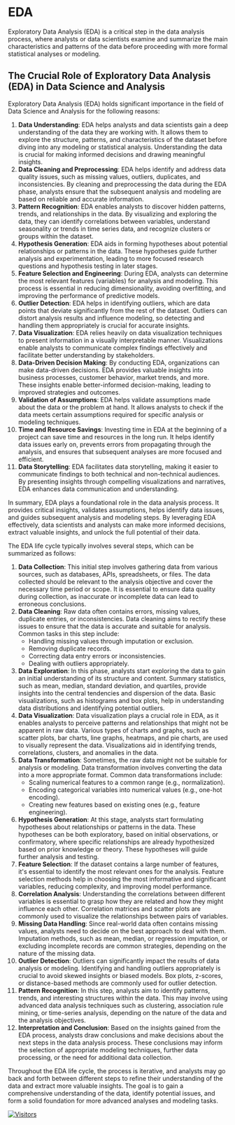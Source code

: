 # EDA

Exploratory Data Analysis (EDA) is a critical step in the data analysis process, where analysts or data scientists examine and summarize the main characteristics and patterns of the data before proceeding with more formal statistical analyses or modeling.&#x20;

## The Crucial Role of Exploratory Data Analysis (EDA) in Data Science and Analysis

Exploratory Data Analysis (EDA) holds significant importance in the field of Data Science and Analysis for the following reasons:

1. **Data Understanding**: EDA helps analysts and data scientists gain a deep understanding of the data they are working with. It allows them to explore the structure, patterns, and characteristics of the dataset before diving into any modeling or statistical analysis. Understanding the data is crucial for making informed decisions and drawing meaningful insights.
2. **Data Cleaning and Preprocessing**: EDA helps identify and address data quality issues, such as missing values, outliers, duplicates, and inconsistencies. By cleaning and preprocessing the data during the EDA phase, analysts ensure that the subsequent analysis and modeling are based on reliable and accurate information.
3. **Pattern Recognition**: EDA enables analysts to discover hidden patterns, trends, and relationships in the data. By visualizing and exploring the data, they can identify correlations between variables, understand seasonality or trends in time series data, and recognize clusters or groups within the dataset.
4. **Hypothesis Generation**: EDA aids in forming hypotheses about potential relationships or patterns in the data. These hypotheses guide further analysis and experimentation, leading to more focused research questions and hypothesis testing in later stages.
5. **Feature Selection and Engineering**: During EDA, analysts can determine the most relevant features (variables) for analysis and modeling. This process is essential in reducing dimensionality, avoiding overfitting, and improving the performance of predictive models.
6. **Outlier Detection**: EDA helps in identifying outliers, which are data points that deviate significantly from the rest of the dataset. Outliers can distort analysis results and influence modeling, so detecting and handling them appropriately is crucial for accurate insights.
7. **Data Visualization**: EDA relies heavily on data visualization techniques to present information in a visually interpretable manner. Visualizations enable analysts to communicate complex findings effectively and facilitate better understanding by stakeholders.
8. **Data-Driven Decision Making**: By conducting EDA, organizations can make data-driven decisions. EDA provides valuable insights into business processes, customer behavior, market trends, and more. These insights enable better-informed decision-making, leading to improved strategies and outcomes.
9. **Validation of Assumptions**: EDA helps validate assumptions made about the data or the problem at hand. It allows analysts to check if the data meets certain assumptions required for specific analysis or modeling techniques.
10. **Time and Resource Savings**: Investing time in EDA at the beginning of a project can save time and resources in the long run. It helps identify data issues early on, prevents errors from propagating through the analysis, and ensures that subsequent analyses are more focused and efficient.
11. **Data Storytelling**: EDA facilitates data storytelling, making it easier to communicate findings to both technical and non-technical audiences. By presenting insights through compelling visualizations and narratives, EDA enhances data communication and understanding.

In summary, EDA plays a foundational role in the data analysis process. It provides critical insights, validates assumptions, helps identify data issues, and guides subsequent analysis and modeling steps. By leveraging EDA effectively, data scientists and analysts can make more informed decisions, extract valuable insights, and unlock the full potential of their data.





The EDA life cycle typically involves several steps, which can be summarized as follows:

1. **Data Collection**: This initial step involves gathering data from various sources, such as databases, APIs, spreadsheets, or files. The data collected should be relevant to the analysis objective and cover the necessary time period or scope. It is essential to ensure data quality during collection, as inaccurate or incomplete data can lead to erroneous conclusions.
2. **Data Cleaning**: Raw data often contains errors, missing values, duplicate entries, or inconsistencies. Data cleaning aims to rectify these issues to ensure that the data is accurate and suitable for analysis. Common tasks in this step include:
   * Handling missing values through imputation or exclusion.
   * Removing duplicate records.
   * Correcting data entry errors or inconsistencies.
   * Dealing with outliers appropriately.
3. **Data Exploration**: In this phase, analysts start exploring the data to gain an initial understanding of its structure and content. Summary statistics, such as mean, median, standard deviation, and quartiles, provide insights into the central tendencies and dispersion of the data. Basic visualizations, such as histograms and box plots, help in understanding data distributions and identifying potential outliers.
4. **Data Visualization**: Data visualization plays a crucial role in EDA, as it enables analysts to perceive patterns and relationships that might not be apparent in raw data. Various types of charts and graphs, such as scatter plots, bar charts, line graphs, heatmaps, and pie charts, are used to visually represent the data. Visualizations aid in identifying trends, correlations, clusters, and anomalies in the data.
5. **Data Transformation**: Sometimes, the raw data might not be suitable for analysis or modeling. Data transformation involves converting the data into a more appropriate format. Common data transformations include:
   * Scaling numerical features to a common range (e.g., normalization).
   * Encoding categorical variables into numerical values (e.g., one-hot encoding).
   * Creating new features based on existing ones (e.g., feature engineering).
6. **Hypothesis Generation**: At this stage, analysts start formulating hypotheses about relationships or patterns in the data. These hypotheses can be both exploratory, based on initial observations, or confirmatory, where specific relationships are already hypothesized based on prior knowledge or theory. These hypotheses will guide further analysis and testing.
7. **Feature Selection**: If the dataset contains a large number of features, it's essential to identify the most relevant ones for the analysis. Feature selection methods help in choosing the most informative and significant variables, reducing complexity, and improving model performance.
8. **Correlation Analysis**: Understanding the correlations between different variables is essential to grasp how they are related and how they might influence each other. Correlation matrices and scatter plots are commonly used to visualize the relationships between pairs of variables.
9. **Missing Data Handling**: Since real-world data often contains missing values, analysts need to decide on the best approach to deal with them. Imputation methods, such as mean, median, or regression imputation, or excluding incomplete records are common strategies, depending on the nature of the missing data.
10. **Outlier Detection**: Outliers can significantly impact the results of data analysis or modeling. Identifying and handling outliers appropriately is crucial to avoid skewed insights or biased models. Box plots, z-scores, or distance-based methods are commonly used for outlier detection.
11. **Pattern Recognition**: In this step, analysts aim to identify patterns, trends, and interesting structures within the data. This may involve using advanced data analysis techniques such as clustering, association rule mining, or time-series analysis, depending on the nature of the data and the analysis objectives.
12. **Interpretation and Conclusion**: Based on the insights gained from the EDA process, analysts draw conclusions and make decisions about the next steps in the data analysis process. These conclusions may inform the selection of appropriate modeling techniques, further data processing, or the need for additional data collection.

Throughout the EDA life cycle, the process is iterative, and analysts may go back and forth between different steps to refine their understanding of the data and extract more valuable insights. The goal is to gain a comprehensive understanding of the data, identify potential issues, and form a solid foundation for more advanced analyses and modeling tasks.

[![Visitors](https://api.visitorbadge.io/api/visitors?path=https%3A%2F%2Fgithub.com%2Fdrshahizan\&labelColor=%23697689\&countColor=%23555555\&style=plastic)](https://visitorbadge.io/status?path=https%3A%2F%2Fgithub.com%2Fdrshahizan)
